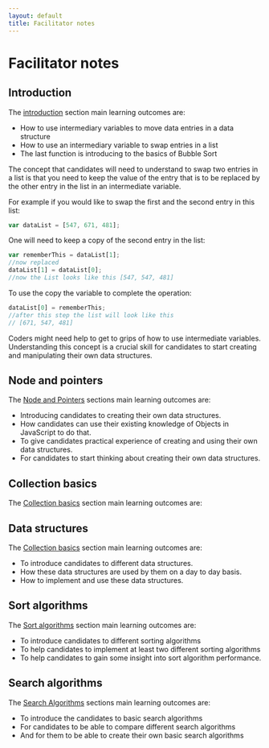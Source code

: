 ```yaml
---
layout: default
title: Facilitator notes
---
```

# Facilitator notes

## Introduction

The [introduction](/pages/intro.html) section main learning outcomes are:

* How to use intermediary variables to move data entries in a data structure
* How to use an intermediary variable to swap entries in a list
* The last function is introducing to the basics of Bubble Sort

The concept that candidates will need to understand to swap two entries in a list is that you need to keep the value of the entry that is to be replaced by the other entry in the list in an intermediate variable.

For example if you would like to swap the first and the second entry in this list:

```javascript
var dataList = [547, 671, 481];
```

One will need to keep a copy of the second entry in the list:

```javascript
var rememberThis = dataList[1];
//now replaced
dataList[1] = dataList[0];
//now the List looks like this [547, 547, 481]
```

To use the copy the variable to complete the operation:

```javascript
dataList[0] = rememberThis;
//after this step the list will look like this
// [671, 547, 481]
```
Coders might need help to get to grips of how to use intermediate variables. Understanding this concept is a crucial skill for candidates to start creating and manipulating their own data structures.

## Node and pointers

The [Node and Pointers](/pages/nodes_and_pointers.html) sections main learning outcomes are:

* Introducing candidates to creating their own data structures.
* How candidates can use their existing knowledge of Objects in JavaScript to do that.
* To give candidates practical experience of creating and using their own data structures.
* For candidates to start thinking about creating their own data structures.

## Collection basics

The [Collection basics](/pages/lists_vs_arrays.html) section main learning outcomes are:


## Data structures

The [Collection basics](/pages/lists_vs_arrays.html) section main learning outcomes are:

* To introduce candidates to different data structures.
* How these data structures are used by them on a day to day basis.
* How to implement and use these data structures.


## Sort algorithms

The [Sort algorithms](/pages/datastructures.html) section main learning outcomes are:

* To introduce candidates to different sorting algorithms
* To help candidates to implement at least two different sorting algorithms
* To help candidates to gain some insight into sort algorithm performance.

## Search algorithms

The [Search Algorithms](/pages/sorting.html) sections main learning outcomes are:

* To introduce the candidates to basic search algorithms
* For candidates to be able to compare different search algorithms
* And for them to be able to create their own basic search algorithms
